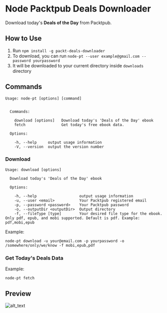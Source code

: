 # Node Packtpub Deals Downloader

Download today's **Deals of the Day** from Packtpub.

## How to Use

1. Run `npm install -g packt-deals-downloader`
2. To download, you can run `node-pt --user example@gmail.com --password yourpassword`
3. It will be downloaded to your current directory inside `downloads` directory

## Commands

```
Usage: node-pt [options] [command]


  Commands:

    download [options]   Download today's 'Deals of the Day' ebook
    fetch                Get today's free ebook data.

  Options:

    -h, --help     output usage information
    -V, --version  output the version number
```

### Download

```
Usage: download [options]

  Download today's 'Deals of the Day' ebook

  Options:

    -h, --help                   output usage information
    -u, --user <email>           Your Packtpub registered email
    -p, --password <password>    Your Packtpub password
    -o, --outputDir <outputDir>  Output directory
    -f, --fileType [type]        Your desired file type for the ebook. Only pdf, epub, and mobi supported. Default is pdf. Example: pdf,mobi,epub

```

Example:

```
node-pt download -u your@email.com -p yourpassword -o /somewhere/only/we/know -f mobi,epub,pdf
```

### Get Today's Deals Data

Example:

```
node-pt fetch
```

## Preview
![alt_text](https://media.giphy.com/media/3og0IyuGfHPlah3ayA/giphy.gif "Node Packtpub")
